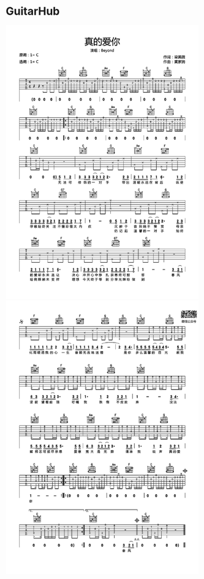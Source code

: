 # GuitarHub

![beyond《真的爱你》吉他谱_C调原版编配_0](./beyond《真的爱你》吉他谱_C调原版编配_0.jpg)
![beyond《真的爱你》吉他谱_C调原版编配_1](./beyond《真的爱你》吉他谱_C调原版编配_1.jpg)
